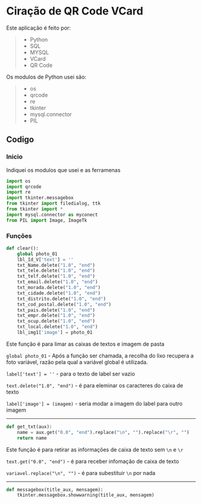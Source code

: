 # Ciração de QR Code VCard

Este aplicação é feito por:
>
> * Python
> * SQL
> * MYSQL
> * VCard
> * QR Code

Os modulos de Python usei são:
>
> * os
> * qrcode
> * re
> * tkinter
> * mysql.connector
> * PIL

## Codigo

### Inicio

Indiquei os modulos que usei e as ferramenas

```Python
import os
import qrcode
import re
import tkinter.messagebox
from tkinter import filedialog, ttk
from tkinter import *
import mysql.connector as myconect
from PIL import Image, ImageTk
```

### Funções

```Python
def clear():
    global photo_01
    lbl_Id_V['text'] = ''
    txt_Name.delete("1.0", "end")
    txt_tele.delete("1.0", "end")
    txt_telf.delete("1.0", "end")
    txt_email.delete("1.0", "end")
    txt_morada.delete("1.0", "end")
    txt_cidade.delete("1.0", "end")
    txt_distrito.delete("1.0", "end")
    txt_cod_postal.delete("1.0", "end")
    txt_pais.delete("1.0", "end")
    txt_empr.delete("1.0", "end")
    txt_ocup.delete("1.0", "end")
    txt_local.delete("1.0", "end")
    lbl_img1['image'] = photo_01
```

Este função é para limar as caixas de textos e imagem de pasta

`global photo_01` - Após a função ser chamada, a recolha do lixo recupera a foto variável, razão pela qual a variável global é utilizada.

`label['text'] = ''` - para o texto de label ser vazio

`text.delete("1.0", "end")` - é para eleminar os caracteres do caixa de texto

`label['image'] = (imagem)` - seria modar a imagem do label para outro imagem

***

```Python
def get_txt(aux):
    name = aux.get("0.0", "end").replace("\n", "").replace("\r", "")
    return name
```

Este função é para retirar as informações de caixa de texto sem `\n` e `\r`

`text.get("0.0", "end")` - é para receber infomação de caixa de texto

`variavel.replace("\n", "")` - é para subestituir `\n` por nada

***

```Python
def messagebox(title_aux, mensagem):
    tkinter.messagebox.showwarning(title_aux, mensagem)
```
